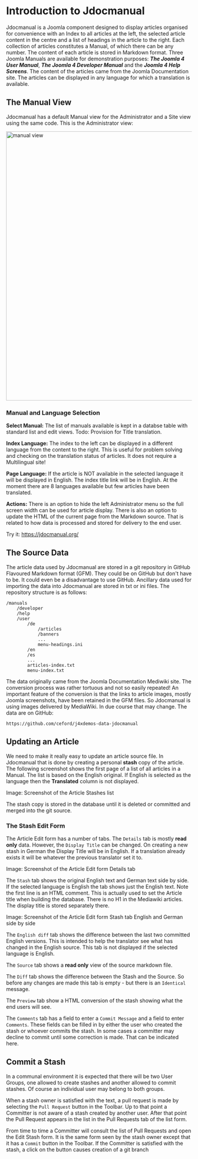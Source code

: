 # Introduction to Jdocmanual

Jdocmanual is a Joomla component designed to display articles organised for convenience with an Index to all articles at the left, the selected article content in the centre and a list of headings in the article to the right. Each collection of articles constitutes a Manual, of which there can be any number. The content of each article is stored in Markdown format. Three Joomla Manuals are available for demonstration purposes: ***The Joomla 4 User Manual***, ***The Joomla 4 Developer Manual*** and the ***Joomla 4 Help Screens***. The content of the articles came from the Joomla Documentation site. The articles can be displayed in any language for which a translation is available. 

## The Manual View

Jdocmanual has a default Manual view for the Administrator and a Site view using the same code. This is the Administrator view:

<img src="/jdocmanual2/images/manuals/docs/en/jdocmanual/jdocmanual.png" class="screenshot" alt="manual view" title="The Jdocmanual Manual View" width=1440 height=728>

### Manual and Language Selection 

**Select Manual:** The list of manuals available is kept in a databse table with standard list and edit views. Todo: Provision for Title translation.

**Index Language:** The index to the left can be displayed in a different language from the content to the right. This is useful for problem solving and checking on the translation status of articles. It does not require a Multilingual site!

**Page Language:** If the article is NOT available in the selected language it will be displayed in English. The index title link will be in English. At the moment there are 8 languages available but few articles have been translated.

**Actions:** There is an option to hide the left Administrator menu so the full screen width can be used for article display. There is also an option to update the HTML of the current page from the Markdown source. That is related to how data is processed and stored for delivery to the end user.

Try it: https://jdocmanual.org/

## The Source Data

The article data used by Jdocmanual are stored in a git repository in GitHub Flavoured Markdown format (GFM). They could be on GitHub but don't have to be. It could even be a disadvantage to use GitHub. Ancillary data used for importing the data into Jdocmanual are stored in txt or ini files. The repository structure is as follows:

```
/manuals
    /developer
    /help
    /user
        /de
            /articles
            /banners
            ...
            menu-headings.ini
        /en
        /es
        ...
        articles-index.txt
        menu-index.txt
```

The data originally came from the Joomla Documentation Mediwiki site. The conversion process was rather tortuous and not so easily repeated! An important feature of the conversion is that the links to article images, mostly Joomla screenshots, have been retained in the GFM files. So Jdocmanual is using images delivered by MediaWiki. In due course that may change. The data are on GitHub:

```
https://github.com/ceford/j4xdemos-data-jdocmanual
```

## Updating an Article

We need to make it really easy to update an article source file. In Jdocmanual that is done by creating a personal **stash** copy of the article. The following screenshot shows the first page of a list of all articles in a Manual. The list is based on the English original. If English is selected as the language then the **Translated** column is not displayed.

Image: Screenshot of the Article Stashes list

The stash copy is stored in the database until it is deleted or committed and merged into the git source.

### The Stash Edit Form

The Article Edit form has a number of tabs. The `Details` tab is mostly **read only** data. However, the `Display Title` can be changed. On creating a new stash in German the Display Title will be in English. If a translation already exists it will be whatever the previous translator set it to.

Image: Screenshot of the Article Edit form Details tab

The `Stash` tab shows the original English text and German text side by side. If the selected language is English the tab shows just the English text. Note the first line is an HTML comment. This is actually used to set the Article title when building the database. There is no H1 in the Mediawiki articles. The display title is stored separately there.

Image: Screenshot of the Article Edit form Stash tab English and German side by side

The `English diff` tab shows the difference between the last two committed English versions. This is intended to help the translator see what has changed in the English source. This tab is not displayed if the selected language is English.

The `Source` tab shows a **read only** view of the source markdown file.

The `Diff` tab shows the difference between the Stash and the Source. So before any changes are made this tab is empty - but there is an `Identical` message.

The `Preview` tab show a HTML conversion of the stash showing what the end users will see.

The `Comments` tab has a field to enter a `Commit Message` and a field to enter `Comments`. These fields can be filled in by either the user who created the stash or whoever commits the stash. In some cases a committer may decline to commit until some correction is made. That can be indicated here.

## Commit a Stash

In a communal environment it is expected that there will be two User Groups, one allowed to create stashes and another allowed to commit stashes. Of course an individual user may belong to both groups.

When a stash owner is satisfied with the text, a pull request is made by selecting the `Pull Request` button in the Toolbar. Up to that point a Committer is not aware of a stash created by another user. After that point the Pull Request appears in the list in the Pull Requests tab of the list form.

From time to time a Committer will consult the list of Pull Requests and open the Edit Stash form. It is the same form seen by the stash owner except that it has a `Commit` button in the Toolbar. If the Committer is satisfied with the stash, a click on the button causes creation of a git branch